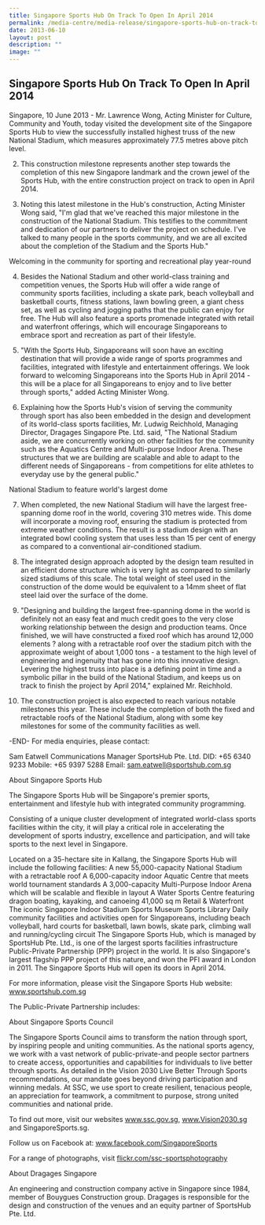 ```yaml
---
title: Singapore Sports Hub On Track To Open In April 2014
permalink: /media-centre/media-release/singapore-sports-hub-on-track-to-open-in-april-2014/
date: 2013-06-10
layout: post
description: ""
image: ""
---
```

## **Singapore Sports Hub On Track To Open In April 2014**

Singapore, 10 June 2013 - Mr. Lawrence Wong, Acting Minister for Culture, Community and Youth, today visited the development site of the Singapore Sports Hub to view the successfully installed highest truss of the new National Stadium, which measures approximately 77.5 metres above pitch level.

2. This construction milestone represents another step towards the completion of this new Singapore landmark and the crown jewel of the Sports Hub, with the entire construction project on track to open in April 2014.

3. Noting this latest milestone in the Hub's construction, Acting Minister Wong said, "I'm glad that we've reached this major milestone in the construction of the National Stadium. This testifies to the commitment and dedication of our partners to deliver the project on schedule. I've talked to many people in the sports community, and we are all excited about the completion of the Stadium and the Sports Hub."

Welcoming in the community for sporting and recreational play year-round

4. Besides the National Stadium and other world-class training and competition venues, the Sports Hub will offer a wide range of community sports facilities, including a skate park, beach volleyball and basketball courts, fitness stations, lawn bowling green, a giant chess set, as well as cycling and jogging paths that the public can enjoy for free. The Hub will also feature a sports promenade integrated with retail and waterfront offerings, which will encourage Singaporeans to embrace sport and recreation as part of their lifestyle.

5. "With the Sports Hub, Singaporeans will soon have an exciting destination that will provide a wide range of sports programmes and facilities, integrated with lifestyle and entertainment offerings. We look forward to welcoming Singaporeans into the Sports Hub in April 2014 - this will be a place for all Singaporeans to enjoy and to live better through sports," added Acting Minister Wong.

6. Explaining how the Sports Hub's vision of serving the community through sport has also been embedded in the design and development of its world-class sports facilities, Mr. Ludwig Reichhold, Managing Director, Dragages Singapore Pte. Ltd. said, "The National Stadium aside, we are concurrently working on other facilities for the community such as the Aquatics Centre and Multi-purpose Indoor Arena. These structures that we are building are scalable and able to adapt to the different needs of Singaporeans - from competitions for elite athletes to everyday use by the general public."

National Stadium to feature world's largest dome

7. When completed, the new National Stadium will have the largest free-spanning dome roof in the world, covering 310 metres wide. This dome will incorporate a moving roof, ensuring the stadium is protected from extreme weather conditions. The result is a stadium design with an integrated bowl cooling system that uses less than 15 per cent of energy as compared to a conventional air-conditioned stadium.

8. The integrated design approach adopted by the design team resulted in an efficient dome structure which is very light as compared to similarly sized stadiums of this scale. The total weight of steel used in the construction of the dome would be equivalent to a 14mm sheet of flat steel laid over the surface of the dome.

9. "Designing and building the largest free-spanning dome in the world is definitely not an easy feat and much credit goes to the very close working relationship between the design and production teams. Once finished, we will have constructed a fixed roof which has around 12,000 elements ? along with a retractable roof over the stadium pitch with the approximate weight of about 1,000 tons - a testament to the high level of engineering and ingenuity that has gone into this innovative design. Levering the highest truss into place is a defining point in time and a symbolic pillar in the build of the National Stadium, and keeps us on track to finish the project by April 2014," explained Mr. Reichhold.

10. The construction project is also expected to reach various notable milestones this year. These include the completion of both the fixed and retractable roofs of the National Stadium, along with some key milestones for some of the community facilities as well.

-END-
For media enquiries, please contact:

Sam Eatwell
Communications Manager
SportsHub Pte. Ltd.
DID: +65 6340 9233
Mobile: +65 9397 5288
Email: sam.eatwell@sportshub.com.sg

About Singapore Sports Hub

The Singapore Sports Hub will be Singapore's premier sports, entertainment and lifestyle hub with integrated community programming.

Consisting of a unique cluster development of integrated world-class sports facilities within the city, it will play a critical role in accelerating the development of sports industry, excellence and participation, and will take sports to the next level in Singapore.

Located on a 35-hectare site in Kallang, the Singapore Sports Hub will include the following facilities:
A new 55,000-capacity National Stadium with a retractable roof
A 6,000-capacity indoor Aquatic Centre that meets world tournament standards
A 3,000-capacity Multi-Purpose Indoor Arena which will be scalable and flexible in layout
A Water Sports Centre featuring dragon boating, kayaking, and canoeing
41,000 sq m Retail & Waterfront
The iconic Singapore Indoor Stadium
Sports Museum
Sports Library
Daily community facilities and activities open for Singaporeans, including beach volleyball, hard courts for basketball, lawn bowls, skate park, climbing wall and running/cycling circuit
The Singapore Sports Hub, which is managed by SportsHub Pte. Ltd., is one of the largest sports facilities infrastructure Public-Private Partnership (PPP) project in the world. It is also Singapore's largest flagship PPP project of this nature, and won the PFI award in London in 2011. The Singapore Sports Hub will open its doors in April 2014.

For more information, please visit the Singapore Sports Hub website: www.sportshub.com.sg

The Public-Private Partnership includes:



About Singapore Sports Council

The Singapore Sports Council aims to transform the nation through sport, by inspiring people and uniting communities. As the national sports agency, we work with a vast network of public-private-and people sector partners to create access, opportunities and capabilities for individuals to live better through sports. As detailed in the Vision 2030 Live Better Through Sports recommendations, our mandate goes beyond driving participation and winning medals. At SSC, we use sport to create resilient, tenacious people, an appreciation for teamwork, a commitment to purpose, strong united communities and national pride.

To find out more, visit our websites www.ssc.gov.sg, www.Vision2030.sg and SingaporeSports.sg.

Follow us on Facebook at: www.facebook.com/SingaporeSports

For a range of photographs, visit [flickr.com/ssc-sportsphotography](flickr.com/ssc-sportsphotography)

About Dragages Singapore

An engineering and construction company active in Singapore since 1984, member of Bouygues Construction group. Dragages is responsible for the design and construction of the venues and an equity partner of SportsHub Pte. Ltd.